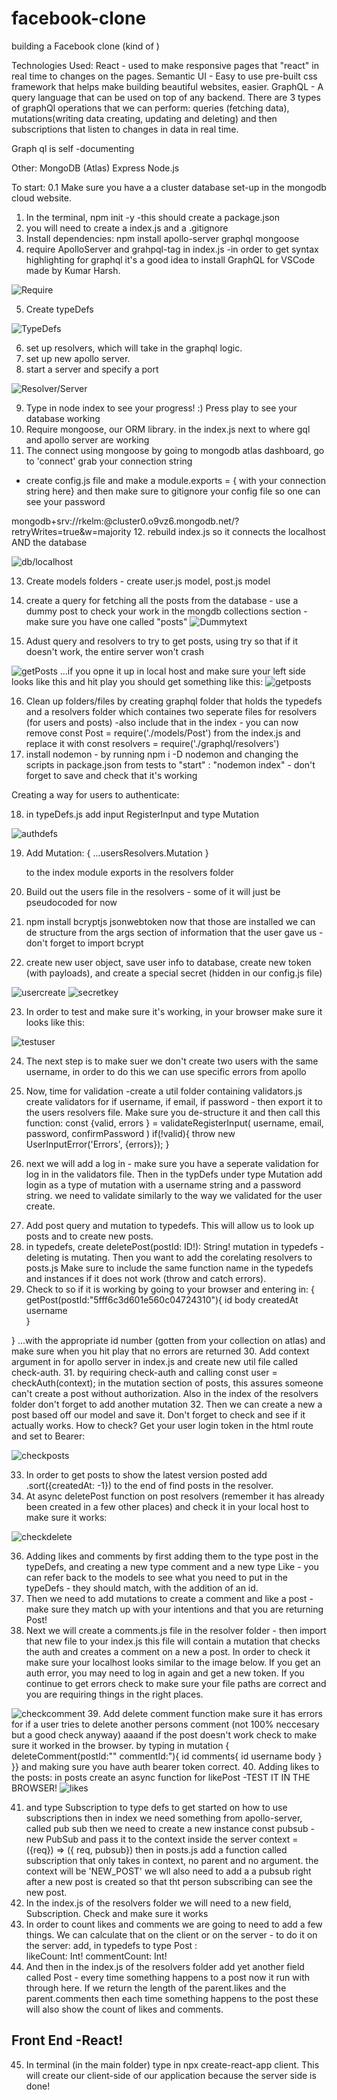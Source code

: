 # facebook-clone
building a Facebook clone (kind of )

Technologies Used:
React - used to make responsive pages that "react" in real time to changes on the pages.
Semantic UI - Easy to use pre-built css framework that helps make building beautiful websites, easier.
GraphQL - A query language that can be used on top of any backend. There are 3 types of graphQl operations that we can perform: queries (fetching data), mutations(writing data creating, updating and deleting) and then subscriptions that listen to changes in data in real time.

Graph ql is self -documenting

Other: MongoDB (Atlas)
    Express
    Node.js

To start: 
0.1 Make sure you have a a cluster database set-up in the mongodb cloud website.
1. In the terminal, npm init -y -this should create a package.json
2. you will need to create a index.js and a .gitignore
3. Install dependencies: npm install apollo-server graphql mongoose
4. require ApolloServer and grahpql-tag in index.js  -in order to get syntax highlighting for graphql it's a good idea to install GraphQL for VSCode made by Kumar Harsh. 

![Require](Assets/Images/Code-creating/Requre-index.js.png)

5. Create typeDefs

![TypeDefs](Assets/Images/Code-creating/typedefs-index.js.png)

6. set up resolvers, which will take in the graphql logic.
7. set up new apollo server. 
8. start a server and specify a port

![Resolver/Server](Assets/Images/Code-creating/resolversandserversetup.png)

9. Type in node index to see your progress! :) Press play to see your database working
10. Require mongoose, our ORM library. in the index.js next to where gql and apollo server are working
11. The connect using mongoose by going to mongodb atlas dashboard, go to 'connect' grab your connection string 
- create config.js file and make a module.exports = { with your connection string here} and then make sure to gitignore your config file so one can see your password

mongodb+srv://rkelm:<password>@cluster0.o9vz6.mongodb.net/<dbname>?retryWrites=true&w=majority
12. rebuild index.js so it connects the localhost AND the database

![db/localhost](Assets/Images/Code-creating/localhostanddb.png)

13. Create models folders - create user.js model, post.js model
14. create a  query for fetching all the posts from the database - use a dummy post to check your work in the mongdb collections section - make sure you have one called "posts"
![Dummytext](Assets/Images/Code-creating/dummytext.png)

15. Adust query and resolvers to try to get posts, using try so that if it doesn't work, the entire server won't crash

![getPosts](Assets/Images/Code-creating/getPosts.png)
...if you opne it up in local host and make sure your left side looks like this and hit play you should get something like this:
![getposts](Assets/Images/Code-creating/getPosts2.png)

16. Clean up folders/files by creating graphql folder that holds the typedefs and a resolvers folder which containes two seperate files for resolvers (for users and posts) -also include that in the index - you can now remove const Post = require('./models/Post') from the index.js and replace it with const resolvers = require('./graphql/resolvers')
17. install nodemon - by running npm i -D nodemon and changing the scripts in package.json from tests to "start" : "nodemon index" - don't forget to save and check that it's working

Creating a way for users to authenticate:

18. in typeDefs.js add input RegisterInput and type Mutation 

![authdefs](Assets/Images/Code-creating/authTypeDefs.png)

19. Add 
 Mutation: {
        ...usersResolvers.Mutation
    } 

    to the index module exports in the resolvers folder 
20. Build out the users file in the resolvers - some of it will just be pseudocoded for now
21. npm install bcryptjs jsonwebtoken now that those are installed we can de structure from the args section of information that the user gave us - don't forget to import bcrypt
22. create new user object, save user info to database, create new token (with payloads), and create a special secret (hidden in our config.js file)

![usercreate](Assets/Images/Code-creating/usercreate.png)
![secretkey](Assets/Images/Code-creating/secretkeysetup.png)

23. In order to test and make sure it's working, in your browser make sure it looks like this:

![testuser](Assets/Images/Code-creating/testuser.png)

24. The next step is to make suer we don't create two users with the same username, in order to do this we can use specific errors from apollo

25. Now, time for validation -create a util folder containing validators.js create validators for if username, if email, if password - then export it to the users resolvers file. Make sure you de-structure it and then call this function: 
 const {valid, errors } = validateRegisterInput(
                username, 
                email, 
                password, 
                confirmPassword
                 )
            if(!valid){
                throw new UserInputError('Errors', {errors});
            }
26. next we will add a log in - make sure you have a seperate validation for log in in the validators file. Then in the typDefs under type Mutation add login as a type of mutation with a username string and a password string. we need to validate similarly to the way we validated for the user create. 
<!-- https://www.youtube.com/watch?v=n1mdAPFq2Os att authenticatio middleware and create/deleteposts 1:12:52 -->
27. Add post query and mutation to typedefs. This will allow us to look up posts and to create new posts.
28. in typedefs, create  deletePost(postId: ID!): String! mutation in typedefs -deleting is mutating. Then you want to add the corelating resolvers to posts.js Make sure to include the same function name in the typedefs and instances if it does not work (throw and catch errors).
29. Check to so if it is working by going to your browser and entering in:
{
  getPost(postId:"5fff6c3d601e560c04724310"){
  id
	body
  createdAt
  username    
  }

}
...with the appropriate id number (gotten from your collection on atlas) and make sure when you hit play that no errors are returned
30. Add context argument in for apollo server in index.js and create new util file called check-auth.
31. by requiring check-auth and calling  const user = checkAuth(context); in the mutation section of posts, this assures someone can't create a post without authorization. Also in the index of the resolvers folder don't forget to add another mutation
32. Then we can create a new a post based off our model and save it. Don't forget to check and see if it actually works. How to check?
Get your user login token in the html route and set to Bearer: 

![checkposts](Assets/Images/Code-creating/createpost.png)

33. In order to get posts to show the latest version posted add .sort({createdAt: -1}) to the end of find posts in the resolver.
35. At async deletePost function on post resolvers (remember it has already been created in a few other places) and check it in your local host to make sure it works:

![checkdelete](Assets/Images/Code-creating/checkdeletepost.png)

36. Adding likes and comments by first adding them to the type post in the typeDefs, and creating a new type comment and a new type Like - you can refer back to the models to see what you need to put in the typeDefs - they should match, with the addition of an id.
37. Then we need to add mutations to create a comment and like a post -make sure they match up with your intentions and that you are returning Post!
38. Next we will create a comments.js file in the resolver folder - then import that new file to your index.js this file will contain a mutation that checks the auth and creates a comment on a new a post. In order to check it make sure your localhost looks similar to the image below. If you get an auth error, you may need to log in again and get a new token. If you continue to get errors check to make sure your file paths are correct and you are requiring things in the right places.

![checkcomment](Assets/Images/Code-creating/createcomment.png)
39. Add delete comment function make sure it has errors for if a user tries to delete another persons comment (not 100% neccesary but a good check anyway) aaaand if the post doesn't work check to make sure it worked in the browser. by typing in mutation { deleteComment(postId:""
commentId:"){
    id 
    comments{
        id
        username
        body
    }
}}
and making sure you have auth bearer token correct.
40. Adding likes to the posts: in posts create an async function for likePost -TEST IT IN THE BROWSER!
![likes](Assets/Images/Code-creating/likecomment.png)
<!-- STOPPED AT 1:56:58 -->
41. and type Subscription to type defs to get started on how to use subscriptions then in index we need something from apollo-server, called pub sub then we need to create a new instance const pubsub - new PubSub and pass it to the context inside the server context = ({req}) => ({ req, pubsub}) then in posts.js add a function called subscription that only takes in context, no parent and no argument. the context will be 'NEW_POST' we wll also need to add a a pubsub right after a new post is created so that tht person subscribing can see the new post. 
42. In the index.js of the resolvers folder we will need to a new field, Subscription. Check and make sure it works
43. In order to count likes and comments we are going to need to add a few things. We can calculate that on the client or on the server - to do it on the server: add, in typedefs to type Post :     
        likeCount: Int!
        commentCount: Int!
44. And then in the index.js of the resolvers folder add yet another field called Post - every time something happens to a post now it run with through here. If we return the length of the parent.likes and the parent.comments then each time something happens to the post these will also show the count of likes and comments.

## Front End -React!

45. In terminal (in the main folder) type in npx create-react-app client. This will create our client-side of our application because the server side is done!

